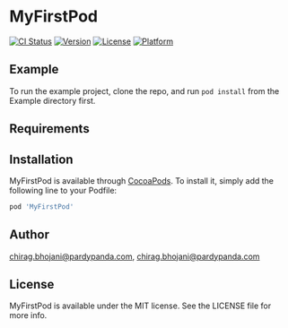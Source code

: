 # MyFirstPod

[![CI Status](https://img.shields.io/travis/chirag.bhojani@pardypanda.com/MyFirstPod.svg?style=flat)](https://travis-ci.org/chirag.bhojani@pardypanda.com/MyFirstPod)
[![Version](https://img.shields.io/cocoapods/v/MyFirstPod.svg?style=flat)](https://cocoapods.org/pods/MyFirstPod)
[![License](https://img.shields.io/cocoapods/l/MyFirstPod.svg?style=flat)](https://cocoapods.org/pods/MyFirstPod)
[![Platform](https://img.shields.io/cocoapods/p/MyFirstPod.svg?style=flat)](https://cocoapods.org/pods/MyFirstPod)

## Example

To run the example project, clone the repo, and run `pod install` from the Example directory first.

## Requirements

## Installation

MyFirstPod is available through [CocoaPods](https://cocoapods.org). To install
it, simply add the following line to your Podfile:

```ruby
pod 'MyFirstPod'
```

## Author

chirag.bhojani@pardypanda.com, chirag.bhojani@pardypanda.com

## License

MyFirstPod is available under the MIT license. See the LICENSE file for more info.
